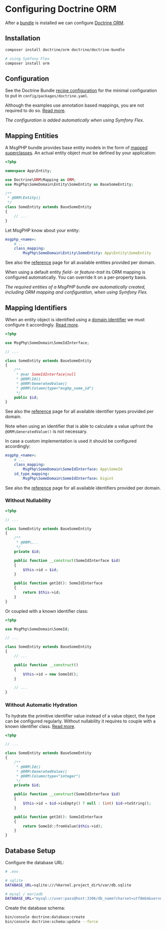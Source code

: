 # Configuring Doctrine ORM

After a [bundle](bundle-installation.md) is installed we can configure [Doctrine ORM](../infrastructure/doctrine-orm.md).

## Installation

```bash
composer install doctrine/orm doctrine/doctrine-bundle

# using Symfony Flex
composer install orm
```

## Configuration

See the Doctrine Bundle [recipe configuration] for the minimal configuration to put in `config/packages/doctrine.yaml`.

Although the examples use annotation based mappings, you are not required to do so. [Read more](doctrine-bundle-mapping-config).

_The configuration is added automatically when using Symfony Flex._

## Mapping Entities

A MsgPHP bundle provides base entity models in the form of [mapped superclasses]. An actual entity object must be
defined by your application:

```php
<?php

namespace App\Entity;

use Doctrine\ORM\Mapping as ORM;
use MsgPhp\SomeDomain\Entity\SomeEntity as BaseSomeEntity;

/**
 * @ORM\Entity()
 */
class SomeEntity extends BaseSomeEntity
{
    // ...
}
```

Let MsgPHP know about your entity:

```yaml
msgphp_<name>:
    # ...
    class_mapping:
        MsgPhp\SomeDomain\Entity\SomeEntity: App\Entity\SomeEntity
```

See also the [reference](../reference/entities.md) page for all available entities provided per domain.

When using a default entity _field-_ or _feature-trait_ its ORM mapping is configured automatically. You can override it
on a per-property basis.

_The required entities of a MsgPHP bundle are automatically created, including ORM mapping and configuration, when using
Symfony Flex._

## Mapping Identifiers

When an entity object is identified using a [domain identifier](../ddd/identifiers.md) we must configure it accordingly.
[Read more](../infrastructure/doctrine-dbal.md#domain-identifier-type).

```php
<?php

use MsgPhp\SomeDomain\SomeIdInterface;

// ...

class SomeEntity extends BaseSomeEntity
{
    /**
     * @var SomeIdInterface|null
     * @ORM\Id()
     * @ORM\GeneratedValue()
     * @ORM\Column(type="msghp_some_id")
     */
    public $id;
}
```

See also the [reference](../reference/doctrine-identifier-types.md) page for all available identifier types provided per
domain.

Note when using an identifier that is able to calculate a value upfront the `@ORM\GeneratedValue()` is not necessary.

In case a custom implementation is used it should be configured accordingly:

```yaml
msgphp_<name>:
    # ...
    class_mapping:
        MsgPhp\SomeDomain\SomeIdInterface: App\SomeId
    id_type_mapping:
        MsgPhp\SomeDomain\SomeIdInterface: bigint
```

See also the [reference](../reference/identifiers.md) page for all available identifiers provided per domain.

### Without Nullability

```php
<?php

// ...

class SomeEntity extends BaseSomeEntity
{
    /**
     * @ORM\...
     */
    private $id;

    public function __construct(SomeIdInterface $id)
    {
        $this->id = $id;
    }

    public function getId(): SomeIdInterface
    {
        return $this->id;
    }
}
```

Or coupled with a known identifier class:

```php
<?php

use MsgPhp\SomeDomain\SomeId;

// ...

class SomeEntity extends BaseSomeEntity
{
    // ...

    public function __construct()
    {
        $this->id = new SomeId();
    }

    // ...
}
```

### Without Automatic Hydration

To hydrate the primitive identifier value instead of a value object, the type can be configured regularly. Without
nullability it requires to couple with a known identifier class. [Read more](../infrastructure/doctrine-orm.md#hydration).

```php
<?php

// ...

class SomeEntity extends BaseSomeEntity
{
    /**
     * @ORM\Id()
     * @ORM\GeneratedValue()
     * @ORM\Column(type="integer")
     */
    private $id;

    public function __construct(SomeIdInterface $id)
    {
        $this->id = $id->isEmpty() ? null : (int) $id->toString();
    }

    public function getId(): SomeIdInterface
    {
        return SomeId::fromValue($this->id);
    }
}
```

## Database Setup

Configure the database URL:

```bash
# .env

# sqlite
DATABASE_URL=sqlite:///%kernel.project_dir%/var/db.sqlite

# mysql / mariadb
DATABASE_URL="mysql://user:pass@host:3306/db_name?charset=utf8mb4&serverVersion=5.7"
```

Create the database schema:

```bash
bin/console doctrine:database:create
bin/console doctrine:schema:update --force
```

[recipe configuration]: https://github.com/symfony/recipes/blob/master/doctrine/doctrine-bundle/1.6/config/packages/doctrine.yaml
[doctrine-bundle-mapping-config]: https://symfony.com/doc/master/bundles/DoctrineBundle/configuration.html#mapping-configuration
[mapped superclasses]: https://www.doctrine-project.org/projects/doctrine-orm/en/latest/reference/inheritance-mapping.html#mapped-superclasses
